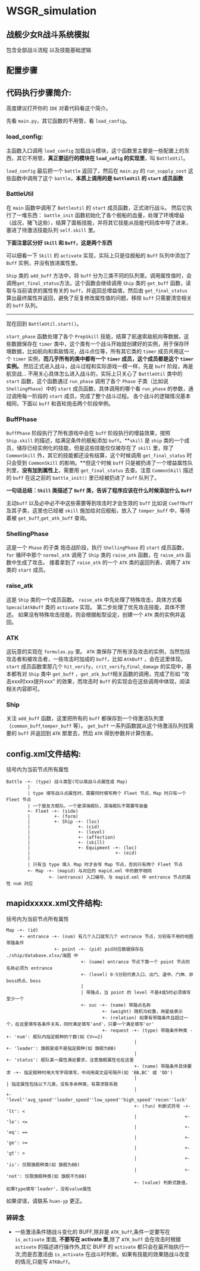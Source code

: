 # WSGR_simulation

## 战舰少女R战斗系统模拟
包含全部战斗流程
以及技能基础逻辑

## 配置步骤



## 代码执行步骤简介:

高度建议打开你的 `IDE` 对着代码看这个简介。

先看 `main.py`，其它函数的不用管，看 `load_config`。

### load_config:

主函数入口调用 `load_config` 加载战斗模块，这个函数里主要是一些配置上的东西，其它不用管，**真正要运行的模块在 `load_cofig` 的实现里**，叫 `BattleUtil`。

`load_config` 最后把一个 `battle` 返回了，然后在 `main.py` 的 `run_supply_cost` 这些函数中调用了这个 `battle`，**本质上调用的是 `BattleUtil` 的 `start` 成员函数**

### BattleUtil

在 `main` 函数中调用了 `Battleutil` 的 `start` 成员函数，正式进行战斗。 
然后它执行了一堆东西：
`battle_init` 函数初始化了各个舰船的血量，处理了环境增益（战况，猪飞这些），结算了面板技能，并将其它技能从技能代码库中导了进来，塞进了待激活技能队列 `self.skill` 里。

**下面注意区分好 `Skill` 和 `Buff`，这是两个东西**

可以细看一下 `Skill` 的 `activate` 实现，实际上只是往舰船的  `Buff` 队列中添加了 `Buff` 实例，并没有放进属性里。

`Ship` 类的 `add_buff` 方法中，将 `buff` 分为三类不同的队列里。调用属性值时，会调用`get_final_status`方法，这个函数会继续调用 `Ship` 类的 `get_buff` 函数，读取与当前请求的属性有关的 `buff`，并返回总增益值，然后由 `get_final_status` 算出最终属性并返回，避免了反复修改属性值的问题，移除 `buff` 只需要清空相关的 `buff` 队列。

****

现在回到 `BattleUtil.start()`。

`start_phase` 函数处理了各个 `PrepSkill` 技能，结算了航速索敌航向等数据，这些数据保存在 `timer` 类中，这个类有一个战斗开始就创建好的实例，用于保存环境数据，比如航向和索敌情况，战斗点位等，所有其它类的 `timer` 成员共用这一个 `timer` 实例，**而几乎所有的类中都有一个 `timer` 成员，这个成员都是这个 `timer` 实例。**
然后正式进入战斗，战斗过程和实际游戏一模一样，先是 `buff` 阶段，再是航空战...
不用关心具体怎么进入战斗的，实际上只关心了 `BattleUtil` 类中的 `start` 函数，这个函数通过 `run_phase` 调用了各个 `Phase` 子类（比如说 `ShellingPhase`）中的 `start` 成员函数，具体调用的哪个看 `run_phase` 的参数，通过调用每一阶段的 `start` 成员，完成了整个战斗过程。
各个战斗的逻辑情况基本相同，下面以 `buff` 和首轮炮击两个阶段举例。

### BuffPhase

`BuffPhase` 阶段执行了所有游戏中会在 `buff` 阶段执行的增益效果，按照 `Ship.skill` 的描述，给满足条件的舰船添加 `buff`。**`skill` 是 `ship` 类的一个成员，储存已经实例化的技能，但是这些技能仅仅被存在了 `skill` 里，除了 `CommonSkill` 外，其它的技能都还没有结算，这个时候调用 `get_final_status` 时只会受到 `CommonSkill` 的影响。**但这个时候 `buff` 只是被扔进了一个增益属性队列里，**没有加到属性上**，需要用 `get_final_status` 去查。注意 `CommonSkill` 描述的 `buff` 在这之前的 `battle_init()` 里已经被扔进了 `buff` 队列了。

**一句话总结：`Skill` 类描述了 `Buff` 类，告诉了程序应该在什么时候添加什么 `Buff`**

主动`buff` 以及必中必不中这些需要等到攻击时才会生效的 `buff` 比如说 `CoeffBuff` 及其子类，这里也已经被 `skill` 施加给对应舰船，放入了 `temper_buff` 中，等待着被 `get_buff`,`get_atk_buff` 查询。

### ShellingPhase

这是一个 `Phase` 的子类
炮击战阶段，执行 `ShellingPhase` 的 `start` 成员函数，`for` 循环中那个 `normal_atk` 调用了 `Ship` 类的 `raise_atk` 函数，在 `raise_atk` 函数中生成了攻击。
接着拿到了 `raise_atk` 的一个 `ATK` 类的返回列表，调用了 `ATK` 类的 `start` 成员。

### raise_atk
这是 `Ship` 类的一个成员函数。
`raise_atk` 中先处理了特殊攻击，具体方式看 `SpecailAtkBuff` 类的 `activate` 实现。
第二步处理了优先攻击技能，具体不赘述。
如果没有特殊攻击技能，则会根据船型设定，创建一个 `ATK` 类的实例并返回。

### ATK

这玩意的实现在 `formulas.py` 里。
`ATK` 类保存了所有涉及攻击的实例，当然包括攻击者和被攻击者，一些攻击时加成的 `buff`，比如 `AtkBuff` ，会在这里体现。
`start` 成员函数里那几个 `hit_verify`，`crit_verify`,`final_damage` 的实现中，基本都有对 `Ship` 类中 `get_buff` ，`get_atk_buff`相关函数的调用，完成了形如 "攻击xxx时xxx提升xxx" 的效果，而攻击时 `Buff` 的实现会在这些调用中体现，阅读相关内容即可。

### Ship

关注 `add_buff` 函数，这里把所有的 `buff` 都保存到一个待激活队列里（`common_buff`,`temper_buff` 等）。
`get_buff` 一系列函数就从这个待激活队列找需要的 `buff` 并返回到 `ATK` 那里去，然后 `ATK` 得到参数并计算伤害。 

## config.xml文件结构:
括号内为当前节点所有属性
```
Battle -+- (type) 战斗类型(可以填战斗点属性或 Map)
        |
        | type 填写战斗点属性时，需要同时填写两个 Fleet 节点，Map 时只有一个 Fleet 节点
        | 一个是友方舰队，一个是深海舰队，深海舰队不需要写装备
        +- Fleet -+- (side)
        |         +- (form)
        |         +- Ship -+- (loc)
        |                  +- (cid)
        |                  +- (level)
        |                  +- (affection)
        |                  +- (skill)
        |                  +- Equipment -+- (loc)
        |                                +- (eid)
        |
        | 只有当 type 填入 Map 时才会写 Map 节点，否则只有两个 Fleet 节点
        +- Map -+- (mapid) 与对应的 mapid.xml 中的数字相同
                +- (entrance) 入口编号，与 mapid.xml 中 entrance 节点的属性 num 对应
```

## mapidxxxxx.xml文件结构:
括号内为当前节点所有属性
```
Map -+- (id)
     +- entrance -+- (num) 有几个入口就写几个 entrance 节点，分别有不用的地图带路条件
                  +- point -+- (pid) pid对应数据保存在 ./ship/database.xlsx/海图 中
                            +- (name) entrance 节点下第一个 point 节点的名称必须为 entrance
                            +- (level) 0-5分别代表入口、出门、道中、门神、非boss终点、boss
                            |
                            | 带路点，当 point 的 level 不是4或5时必须填写至少一个
                            +- suc -+- (name) 带路点名称
                                    +- (weight) 随机沟权重，用星级表示
                                    +- (relation) 如果有带路条件且超过一个，在这里填写各条件关系，同时满足填写'and'，只要一个满足填写'or'
                                    +- request -+- (type) 带路条件种类 -+- 'num': 舰队内指定舰种的个数(如 CV>=2)
                                                |                     +- 'leader': 旗舰是或不是指定舰种(如 旗舰为BB)
                                                |                     +- 'status': 舰队某一属性满足要求，注意旗舰属性也在这里
                                                +- (name) 带路条件具体要求 -+- 指定舰种时用大写字母填写，中间用英文逗号隔开(如 'BB,BC' 或 'DD')
                                                |                        | 指定属性包括以下几类，没有多余种类，有需求联系我
                                                |                        +- 'level''avg_speed''leader_speed''low_speed''high_speed''recon''luck'
                                                +- (fun) 判断式符号 -+- 'lt': <
                                                |                  +- 'le': <=
                                                |                  +- 'eq': ==
                                                |                  +- 'ge': >=
                                                |                  +- 'gt': >
                                                |                  +- 'is': 仅限旗舰种类(如 旗舰为BB)
                                                |                  +- 'not': 仅限旗舰种类(如 旗舰不为BB)
                                                +- (value) 判断式数值，如果type填写'leader'，没有value属性
```
如果谬误，请联系 `huan-yp` 更正。

### 碎碎念
- 一些激活条件随战斗变化的 BUFF,除非是 `ATK_buff`,条件一定要写在 `is_activate` 里面, **不要写在 activate 里**,除了 `ATK_buff` 会在攻击时根据 `activate` 的描述进行操作外,其它 BUFF 的 `activate` 都只会在最开始执行一次,而是否激活由 `is_activate` 在战斗时判断。如果有技能的效果随战斗改变的情况,只能写 `ATKBuff`。

